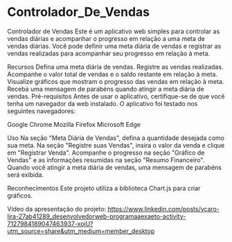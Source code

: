# Controlador_De_Vendas

Controlador de Vendas
Este é um aplicativo web simples para controlar as vendas diárias e acompanhar o progresso em relação a uma meta de vendas diárias. Você pode definir uma meta diária de vendas e registrar as vendas realizadas para acompanhar seu progresso em relação à meta.

Recursos
Defina uma meta diária de vendas.
Registre as vendas realizadas.
Acompanhe o valor total de vendas e o saldo restante em relação à meta.
Visualize gráficos que mostram o progresso das vendas em relação à meta.
Receba uma mensagem de parabéns quando atingir a meta diária de vendas.
Pré-requisitos
Antes de usar o aplicativo, certifique-se de que você tenha um navegador da web instalado. O aplicativo foi testado nos seguintes navegadores:

Google Chrome
Mozilla Firefox
Microsoft Edge

Uso
Na seção "Meta Diária de Vendas", defina a quantidade desejada como sua meta.
Na seção "Registre suas Vendas", insira o valor da venda e clique em "Registrar Venda".
Acompanhe o progresso na seção "Gráfico de Vendas" e as informações resumidas na seção "Resumo Financeiro".
Quando você atingir a meta diária de vendas, uma mensagem de parabéns será exibida.

Reconhecimentos
Este projeto utiliza a biblioteca Chart.js para criar gráficos.

Vídeo da apresentação do projeto: https://www.linkedin.com/posts/ycaro-lira-27ab41289_desenvolvedorweb-programaaexaeto-activity-7127984189047463937-xoiU?utm_source=share&utm_medium=member_desktop
